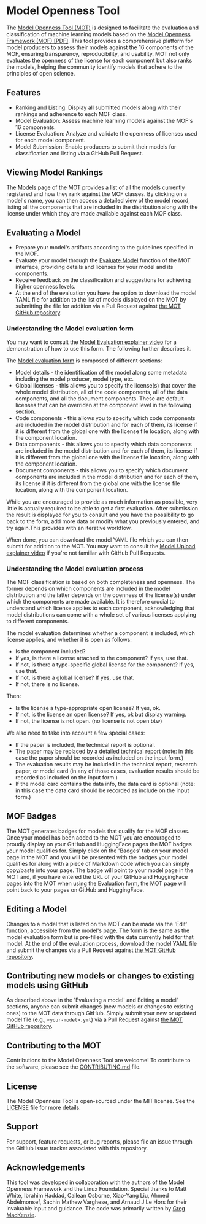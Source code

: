 # Model Openness Tool

The [Model Openness Tool (MOT)](https://mot.isitopen.ai) is designed to facilitate the evaluation and classification of machine learning models based on the [Model Openness Framework (MOF) \[PDF\]](https://lfaidata.foundation/wp-content/uploads/sites/3/2025/01/05_White_paper_MOF_Specification.pdf). This tool provides a comprehensive platform for model producers to assess their models against the 16 components of the MOF, ensuring transparency, reproducibility, and usability. MOT not only evaluates the openness of the license for each component but also ranks the models, helping the community identify models that adhere to the principles of open science.

## Features

* Ranking and Listing: Display all submitted models along with their rankings and adherence to each MOF class.
* Model Evaluation: Assess machine learning models against the MOF's 16 components.
* License Evaluation: Analyze and validate the openness of licenses used for each model component.
* Model Submission: Enable producers to submit their models for classification and listing via a GitHub Pull Request.

## Viewing Model Rankings

The [Models page](https://mot.isitopen.ai/models) of the MOT provides a list of all the models currently registered and how they rank against the MOF classes. By clicking on a model's name, you can then access a detailed view of the model record, listing all the components that are included in the distribution along with the license under which they are made available against each MOF class.

## Evaluating a Model

* Prepare your model's artifacts according to the guidelines specified in the MOF.
* Evaluate your model through the [Evaluate Model](https://mot.isitopen.ai/model/evaluate) function of the MOT interface, providing details and licenses for your model and its components.
* Receive feedback on the classification and suggestions for achieving higher openness levels.
* At the end of the evaluation you have the option to download the model YAML file for addition to the list of models displayed on the MOT by submitting the file for addition via a Pull Request against [the MOT GitHub repository](https://github.com/lfai/model_openness_tool/).

### Understanding the Model evaluation form

You may want to consult the [Model Evaluation explainer video](https://drive.google.com/file/d/1D5tWhbh7daM-JlLW0LTHBWWlKhAw-fVd/view) for a demonstration of how to use this form. The following further describes it.

The [Model evaluation form](https://mot.isitopen.ai/model/evaluate) is composed of different sections:
* Model details - the identification of the model along some metadata including the model producer, model type, etc.
* Global licenses - this allows you to specify the license(s) that cover the whole model distribution, all of the code components, all of the data components, and all the document components. These are default licenses that can be overriden at the component level in the following section.
* Code components - this allows you to specify which code components are included in the model distribution and for each of them, its license if it is different from the global one with the license file location, along with the component location.
* Data components - this allows you to specify which data components are included in the model distribution and for each of them, its license if it is different from the global one with the license file location, along with the component location.
* Document components - this allows you to specify which document components are included in the model distribution and for each of them, its license if it is different from the global one with the license file location, along with the component location.

While you are encouraged to provide as much information as possible, very little is actually required to be able to get a first evaluation. After submission the result is displayed for you to consult and you have the possibility to go back to the form, add more data or modify what you previously entered, and try again.This provides with an iterative workflow.

When done, you can download the model YAML file which you can then submit for addition to the MOT. You may want to consult the [Model Upload explainer video](https://drive.google.com/file/d/1410_Dp-U2l9FDIH0fK1lHdUVbRfeRk3l/view?usp=sharing) if you're not familiar with GitHub Pull Requests.

### Understanding the Model evaluation process

The MOF classification is based on both completeness and openness. The former depends on which components are included in the model distribution and the latter depends on the openness of the license(s) under which the components are made available. It is therefore crucial to understand which license applies to each component, acknowledging that model distributions can come with a whole set of various licenses applying to different components.

The model evaluation determines whether a component is included, which license applies, and whether it is open as follows:

- Is the component included?
- If yes, is there a license attached to the component? If yes, use that.
- If not, is there a type-specific global license for the component? If yes, use that.
- If not, is there a global license? If yes, use that.
- If not, there is no license.

Then:
- Is the license a type-appropriate open license? If yes, ok.
- If not, is the license an open license? If yes, ok but display warning.
- If not, the license is not open. (no license is not open btw)

We also need to take into account a few special cases:

- If the paper is included, the technical report is optional.
- The paper may be replaced by a detailed technical report (note: in this case the paper should be recorded as included on the input form.)
- The evaluation results may be included in the technical report, research paper, or model card (in any of those cases, evaluation results should be recorded as included on the input form.)
- If the model card contains the data info, the data card is optional (note: in this case the data card should be recorded as include on the input form.)

## MOF Badges

The MOT generates badges for models that qualify for the MOF classes. Once your model has been added to the MOT you are encouraged to proudly display on your GitHub and HuggingFace pages the MOF badges your model qualifies for. Simply click on the 'Badges' tab on your model page in the MOT and you will be presented with the badges your model qualifies for along with a piece of Markdown code which you can simply copy/paste into your page. The badge will point to your model page in the MOT and, if you have entered the URL of your GitHub and HuggingFace pages into the MOT when using the Evaluation form, the MOT page will point back to your pages on GitHub and HuggingFace.

## Editing a Model

Changes to a model that is listed on the MOT can be made via the 'Edit' function, accessible from the model's page. The form is the same as the model evaluation form but is pre-filled with the data currently held for that model. At the end of the evaluation process, download the model YAML file and submit the changes via a Pull Request against [the MOT GitHub repository](https://github.com/lfai/model_openness_tool/).

## Contributing new models or changes to existing models using GitHub

As described above in the 'Evaluating a model' and Editing a model' sections, anyone can submit changes (new models or changes to existing ones) to the MOT data through GitHub. Simply submit your new or updated model file (e.g., `<your-model>.yml`) via a Pull Request against [the MOT GitHub repository](https://github.com/lfai/model_openness_tool/).

## Contributing to the MOT

Contributions to the Model Openness Tool are welcome! To contribute to the software, please see the [CONTRIBUTING.md](CONTRIBUTING.md) file.

## License

The Model Openness Tool is open-sourced under the MIT license. See the [LICENSE](LICENSE) file for more details.

## Support

For support, feature requests, or bug reports, please file an issue through the GitHub issue tracker associated with this repository.

## Acknowledgements

This tool was developed in collaboration with the authors of the Model Openness Framework and the Linux Foundation. Special thanks to Matt White, Ibrahim Haddad, Cailean Osborne, Xiao-Yang Liu, Ahmed Abdelmonsef, Sachin Mathew Varghese, and Arnaud J Le Hors for their invaluable input and guidance. The code was primarily written by [Greg MacKenzie](https://gregcube.com/).

